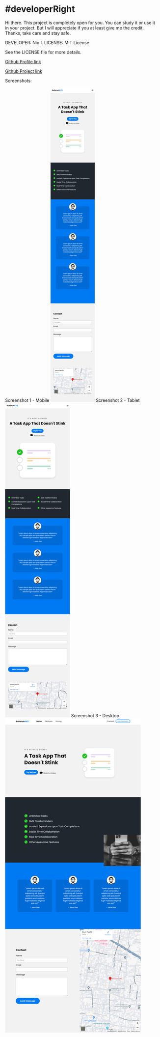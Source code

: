 # #developerRight

Hi there. This project is completely open for you. You can study it or use it in your project. But I will appreciate if you at least give me the credit. Thanks, take care and stay safe.

DEVELOPER: Nio I.
LICENSE: MIT License

See the LICENSE file for more details.

[Github Profile link](https://github.com/Autorun-AVS)

[Github Project link](https://github.com/Autorun-AVS/HTML-CSS-JS-Responsive-Mobile-First-Web-SMS-AVS-20230922)

Screenshots:

Screenshot 1 - Mobile
![Project screenshot 1](screenshots/Responsive-Mobile-First-Web-SMS-AVS%20(1).png)
Screenshot 2 - Tablet
![Project screenshots 2](screenshots/Responsive-Mobile-First-Web-SMS-AVS%20(2).png)
Screenshot 3 - Desktop
![Project screenshots 3](screenshots/Responsive-Mobile-First-Web-SMS-AVS%20(3).png)